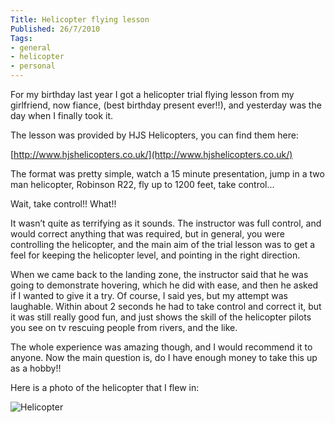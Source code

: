 ```yaml
---
Title: Helicopter flying lesson
Published: 26/7/2010
Tags:
- general
- helicopter
- personal
---
```


For my birthday last year I got a helicopter trial flying lesson from my girlfriend, now fiance, (best birthday present ever!!), and yesterday was the day when I finally took it.

The lesson was provided by HJS Helicopters, you can find them here:

[http://www.hjshelicopters.co.uk/](http://www.hjshelicopters.co.uk/)

The format was pretty simple, watch a 15 minute presentation, jump in a two man helicopter, Robinson R22, fly up to 1200 feet, take control...

Wait, take control!! What!!

It wasn’t quite as terrifying as it sounds. The instructor was full control, and would correct anything that was required, but in general, you were controlling the helicopter, and the main aim of the trial lesson was to get a feel for keeping the helicopter level, and pointing in the right direction.

When we came back to the landing zone, the instructor said that he was going to demonstrate hovering, which he did with ease, and then he asked if I wanted to give it a try. Of course, I said yes, but my attempt was laughable. Within about 2 seconds he had to take control and correct it, but it was still really good fun, and just shows the skill of the helicopter pilots you see on tv rescuing people from rivers, and the like.

The whole experience was amazing though, and I would recommend it to anyone. Now the main question is, do I have enough money to take this up as a hobby!!

Here is a photo of the helicopter that I flew in:

![Helicopter](https://gep13wpstorage.blob.core.windows.net/gep13/2010/7/26/c9666e2e-5baf-4264-baba-4f79d895f72a.jpg)
